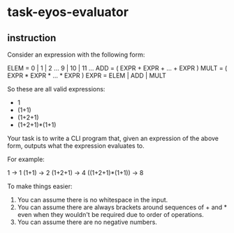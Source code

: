 # task-eyos-evaluator

## instruction
Consider an expression with the following form:

ELEM = 0 | 1 | 2 ... 9 | 10 | 11 ...
ADD = ( EXPR + EXPR + ... + EXPR )
MULT = ( EXPR * EXPR * ... * EXPR )
EXPR = ELEM | ADD | MULT

So these are all valid expressions:

- 1
- (1+1)
- (1+2+1)
- (1+2+1)*(1+1)

Your task is to write a CLI program that, given an expression of the above form, outputs what the expression evaluates to.

For example:

1 -> 1
(1+1) -> 2
(1+2+1) -> 4
((1+2+1)*(1+1)) -> 8

To make things easier:

1. You can assume there is no whitespace in the input.
2. You can assume there are always brackets around sequences of + and * even when they wouldn't be required due to order of operations.
3. You can assume there are no negative numbers.

